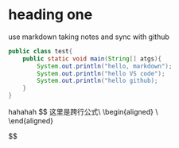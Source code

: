 # heading one 
use markdown taking notes and sync with github

```java
public class test{
    public static void main(String[] atgs){
        System.out.println("hello, markdown");
        System.out.println("hello VS code");
        System.out.println("hello github);
    }
}
``` 

hahahah
$$
这里是跨行公式\\
\begin{aligned}
\    
\end{aligned}

$$